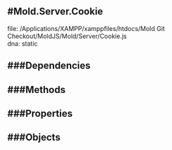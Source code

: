 
#Mold.Server.Cookie
---------------------------------------

file: /Applications/XAMPP/xamppfiles/htdocs/Mold Git Checkout/MoldJS/Mold/Server/Cookie.js  
dna: static


	




###Dependencies
--------------




   
###Methods
--------------

   
###Properties
-------------

   
###Objects
------------


		
